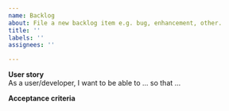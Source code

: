 ```yaml
---
name: Backlog
about: File a new backlog item e.g. bug, enhancement, other.
title: ''
labels: ''
assignees: ''

---
```


**User story**
<br>
As a user/developer, I want to be able to ... so that ...

**Acceptance criteria**
